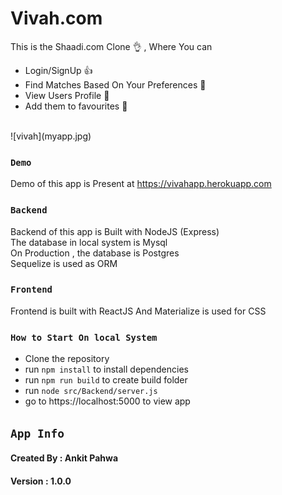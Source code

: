 
# Vivah.com #

This is the Shaadi.com Clone :ok_hand: , Where You can 
* Login/SignUp :thumbsup:
* Find Matches Based On Your Preferences :clap:
* View Users Profile :clap:
* Add them to favourites :open_hands:
<br>
![vivah](myapp.jpg)
<br>

### `Demo` ###

Demo of this app is Present at https://vivahapp.herokuapp.com

### `Backend` ###

Backend of this app is Built with NodeJS (Express) <br>
The database in local system is Mysql <br>
On Production , the database is Postgres <br>
Sequelize is used as ORM 

### `Frontend` ###

Frontend is built with ReactJS And Materialize is used for CSS

### `How to Start On local System` ###
 * Clone the repository 
 * run `npm install` to install dependencies
 * run `npm run build` to create build folder
 * run `node src/Backend/server.js`
 * go to https://localhost:5000 to view app

 ## `App Info` ##
 #### Created By : Ankit Pahwa
 #### Version : 1.0.0
